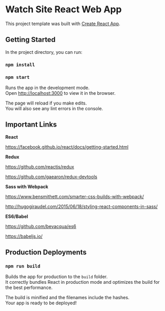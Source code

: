 # Watch Site React Web App

This project template was built with [Create React App](https://github.com/facebookincubator/create-react-app).



## Getting Started

In the project directory, you can run:

### `npm install`

### `npm start`

Runs the app in the development mode.<br>
Open [http://localhost:3000](http://localhost:3000) to view it in the browser.

The page will reload if you make edits.<br>
You will also see any lint errors in the console.


## Important Links

**React**

https://facebook.github.io/react/docs/getting-started.html

**Redux**

https://github.com/reactjs/redux

https://github.com/gaearon/redux-devtools

**Sass with Webpack**

https://www.bensmithett.com/smarter-css-builds-with-webpack/

http://hugogiraudel.com/2015/06/18/styling-react-components-in-sass/

**ES6/Babel**

https://github.com/bevacqua/es6

https://babeljs.io/


## Production Deployments

### `npm run build`

Builds the app for production to the `build` folder.<br>
It correctly bundles React in production mode and optimizes the build for the best performance.

The build is minified and the filenames include the hashes.<br>
Your app is ready to be deployed!
